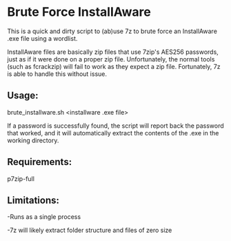 # Brute Force InstallAware

This is a quick and dirty script to (ab)use 7z to brute force an InstallAware .exe file using a wordlist.

InstallAware files are basically zip files that use 7zip's AES256 passwords, just as if it were done on a proper zip file. Unfortunately, the normal tools (such as fcrackzip) will fail to work as they expect a zip file.  Fortunately, 7z is able to handle this without issue.

## Usage:

brute_installware.sh <installware .exe file> <wordlist>

If a password is successfully found, the script will report back the password that worked, and it will automatically extract the contents of the .exe in the working directory.

## Requirements:

p7zip-full

## Limitations:

-Runs as a single process

-7z will likely extract folder structure and files of zero size
